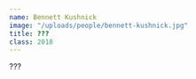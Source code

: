 ```yaml
---
name: Bennett Kushnick
image: "/uploads/people/bennett-kushnick.jpg"
title: ???
class: 2018
---
```


???
